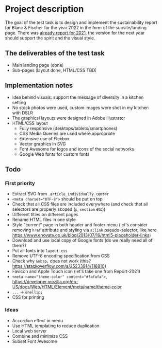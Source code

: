 # Project description

The goal of the test task is to design and implement the
sustainability report for Blanc & Fischer for the year 2022 in the
form of the subsite/landing page.
There was [already report for
2021](https://sustainability.blanc-fischer.com/), the version for the
next year should support the spirit and the visual style.

## The deliverables of the test task
- Main landing page (done)
- Sub-pages (layout done, HTML/CSS TBD)

## Implementation notes
- Idea behind visuals: support the message of diversity in a kitchen setting
- No stock photos were used, custom images were shot in my kitchen with DSLR
- The graphical layouts were designed in Adobe Illustrator
- HTML/CSS layout
    - Fully responsive (desktops/tablets/smartphones)
    - CSS Media Queries are used where appropriate
    - Extensive use of Flexbox
    - Vector graphics in SVG
    - Font Awesome for logos and icons of the social networks
    - Google Web fonts for custom fonts

## Todo

### First priority
- Extract SVG from `.article_individually_center`
- `<meta charset="UTF-8">` should be put on top
- Check that all CSS files are included everywhere (and check that all
selectors are properly scoped (`p`, `section` etc))
- Different titles on different pages
- Rename HTML files in one style
- Style "current" page in both header and footer menu (let's consider
removing `href` attribute and styling via `a:link` pseudo-selector,
like here https://www.enovate.co.uk/blog/2013/07/16/html5-placeholder-links)
- Download and use local copy of Google fonts (do we really need all of them?)
- Put all fonts into `layout.css`
- Remove UTF-8 encoding specification from CSS
- Check why `&nbsp;` does not work (this?
https://stackoverflow.com/a/25233914/118810)
- Favicon and Apple Touch icon (let's take one from Report-2021)
- `<meta name="theme-color" content="#fafafa">`,
https://developer.mozilla.org/en-US/docs/Web/HTML/Element/meta/name/theme-color
- `...` -> `&hellip;`
- CSS for printing

### Ideas
- Accordion effect in menu
- Use HTML templating to reduce duplication
- Local web server
- Combine and minimize CSS
- Subset Font Awesome
